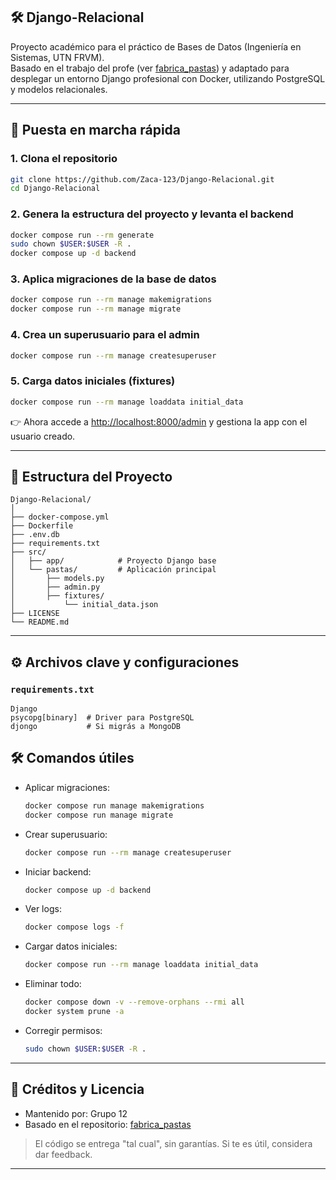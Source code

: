 ## 🛠️ Django-Relacional

Proyecto académico para el práctico de Bases de Datos (Ingeniería en Sistemas, UTN FRVM).  
Basado en el trabajo del profe (ver [fabrica_pastas](https://github.com/usuario/fabrica_pastas)) y adaptado para desplegar un entorno Django profesional con Docker, utilizando PostgreSQL y modelos relacionales.

---

## 🚀 Puesta en marcha rápida

### 1. Clona el repositorio
```bash
git clone https://github.com/Zaca-123/Django-Relacional.git
cd Django-Relacional
```

### 2. Genera la estructura del proyecto y levanta el backend
```bash
docker compose run --rm generate
sudo chown $USER:$USER -R .
docker compose up -d backend
```

### 3. Aplica migraciones de la base de datos
```bash
docker compose run --rm manage makemigrations
docker compose run --rm manage migrate
```

### 4. Crea un superusuario para el admin
```bash
docker compose run --rm manage createsuperuser
```

### 5. Carga datos iniciales (fixtures)
```bash
docker compose run --rm manage loaddata initial_data
```

👉 Ahora accede a [http://localhost:8000/admin](http://localhost:8000/admin) y gestiona la app con el usuario creado.

---

## 📝 Estructura del Proyecto

```
Django-Relacional/
│
├── docker-compose.yml
├── Dockerfile
├── .env.db
├── requirements.txt
├── src/
│   ├── app/            # Proyecto Django base
│   └── pastas/         # Aplicación principal
│       ├── models.py
│       ├── admin.py
│       ├── fixtures/
│           └── initial_data.json
├── LICENSE
└── README.md
```

---

## ⚙️ Archivos clave y configuraciones

### `requirements.txt`
```text
Django
psycopg[binary]  # Driver para PostgreSQL
djongo           # Si migrás a MongoDB
```


## 🛠️ Comandos útiles

- Aplicar migraciones:
  ```bash
  docker compose run manage makemigrations
  docker compose run manage migrate
  ```
- Crear superusuario:
  ```bash
  docker compose run --rm manage createsuperuser
  ```
- Iniciar backend:
  ```bash
  docker compose up -d backend
  ```
- Ver logs:
  ```bash
  docker compose logs -f
  ```
- Cargar datos iniciales:
  ```bash
  docker compose run --rm manage loaddata initial_data
  ```
- Eliminar todo:
  ```bash
  docker compose down -v --remove-orphans --rmi all
  docker system prune -a
  ```
- Corregir permisos:
  ```bash
  sudo chown $USER:$USER -R .
  ```

---

## 🤝 Créditos y Licencia

- Mantenido por: Grupo 12
- Basado en el repositorio: [fabrica_pastas](https://github.com/usuario/fabrica_pastas)

> El código se entrega "tal cual", sin garantías. Si te es útil, considera dar feedback.

---
